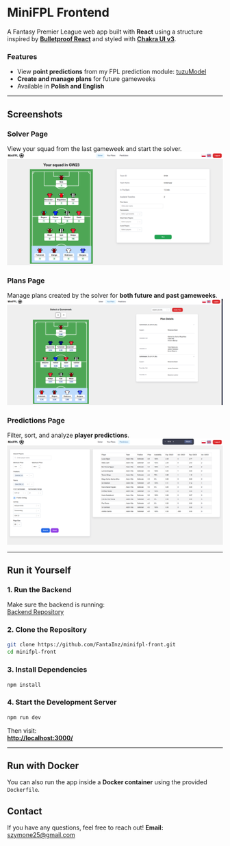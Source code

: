 # **MiniFPL Frontend**

A Fantasy Premier League web app built with **React** using a structure inspired by [**Bulletproof React**](https://github.com/alan2207/bulletproof-react/tree/master) and styled with **[Chakra UI v3](https://www.chakra-ui.com/)**.

### **Features**
- View **point predictions** from my FPL prediction module:  [tuzuModel](https://github.com/FantaInz/tuzuModel)
- **Create and manage plans** for future gameweeks
- Available in **Polish and English**

---

## **Screenshots**

### **Solver Page**
View your squad from the last gameweek and start the solver.  
![Solver Page](screenshots/solver.png)

### **Plans Page**
Manage plans created by the solver for **both future and past gameweeks**.  
![Plans Page](screenshots/plans.png)

### **Predictions Page**
Filter, sort, and analyze **player predictions**.  
![Predictions Page](screenshots/search.png)

---

## **Run it Yourself**

### **1. Run the Backend**
Make sure the backend is running:  
[Backend Repository](https://github.com/FantaInz/BackEnd)

### **2. Clone the Repository**
```bash
git clone https://github.com/FantaInz/minifpl-front.git
cd minifpl-front
```

### **3️. Install Dependencies**
```bash
npm install
```

### **4. Start the Development Server**
```bash
npm run dev
```
Then visit:  
[**http://localhost:3000/**](http://localhost:3000/)

---

## **Run with Docker**
You can also run the app inside a **Docker container** using the provided `Dockerfile`.

## **Contact**
If you have any questions, feel free to reach out!
**Email:** [szymone25@gmail.com](mailto:szymone25@gmail.com)  

